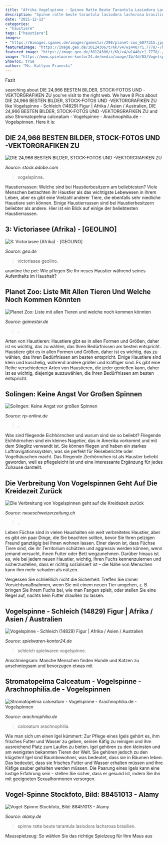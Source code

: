 ```yaml
---
title: "Afrika Vogelspinne : Spinne Ratte Beute Tarantula Lasiodora Lachsrosa Brasilien"
description: "Spinne ratte beute tarantula lasiodora lachsrosa brasilien"
date: "2021-12-12"
categories:
- "haustiere"
tags: ["haustiere"]
images:
- "https://6images.cgames.de/images/gamestar/290/planet-zoo_6077315.jpg"
featuredImage: "https://image.geo.de/30124306/t/Kk/v4/w1440/r1.7778/-/kaspisches-meer-c-9598737-jpg--70311-.jpg"
featured_image: "https://image.geo.de/30124306/t/Kk/v4/w1440/r1.7778/-/kaspisches-meer-c-9598737-jpg--70311-.jpg"
image: "https://www.spielwaren-kontor24.de/media/image/1b/4d/03/Vogelspinne-Schleich-14829.jpg"
ShowToc: true
author: "Ms. Katlynn Franecki"
---
```



Fazit

	

		
searching about DIE 24,966 BESTEN BILDER, STOCK-FOTOS UND -VEKTORGRAFIKEN ZU you've visit to the right web. We have 8 Pics about DIE 24,966 BESTEN BILDER, STOCK-FOTOS UND -VEKTORGRAFIKEN ZU like Vogelspinne - Schleich (14829) Figur | Afrika / Asien / Australien, DIE 24,966 BESTEN BILDER, STOCK-FOTOS UND -VEKTORGRAFIKEN ZU and also Stromatopelma calceatum - Vogelspinne - Arachnophilia.de - Vogelspinnen. Here it is:
		
    
## DIE 24,966 BESTEN BILDER, STOCK-FOTOS UND -VEKTORGRAFIKEN ZU

<img loading=lazy src="https://t4.ftcdn.net/jpg/04/46/47/57/360_F_446475700_c7qqGzWuyD2IR8qFGCGSjXbRpJE8S64M.jpg" onerror="this.onerror=null;this.src='https://tse1.mm.bing.net/th?id=OIP.vRn2q-Hxmm0yWrlyAAWYvAHaE8&amp;pid=15.1';" alt="DIE 24,966 BESTEN BILDER, STOCK-FOTOS UND -VEKTORGRAFIKEN ZU">

_Source: stock.adobe.com_

>vogelspinne. 

	

Haustierrassen: Welche sind bei Haustierbesitzern am beliebtesten?
Viele Menschen betrachten ihr Haustier als das wichtigste Lebewesen in ihrem Leben, aber es gibt eine Vielzahl anderer Tiere, die ebenfalls sehr niedliche Haustiere sein können. Einige Haustierrassen sind bei Haustierbesitzern beliebter als andere. Hier ist ein Blick auf einige der beliebtesten Haustierrassen.

    
## 3: Victoriasee (Afrika) - [GEOLINO]

<img loading=lazy src="https://image.geo.de/30124306/t/Kk/v4/w1440/r1.7778/-/kaspisches-meer-c-9598737-jpg--70311-.jpg" onerror="this.onerror=null;this.src='https://tse3.mm.bing.net/th?id=OIP.R7dwHk7oxGw8WmUSOoccxAHaEK&amp;pid=15.1';" alt="3: Victoriasee (Afrika) - [GEOLINO]">

_Source: geo.de_

>victoriasee geolino. 

	

arantine the pet: Wie pflegen Sie Ihr neues Haustier während seines Aufenthalts im Haushalt?

    
## Planet Zoo: Liste Mit Allen Tieren Und Welche Noch Kommen Könnten

<img loading=lazy src="https://6images.cgames.de/images/gamestar/290/planet-zoo_6077315.jpg" onerror="this.onerror=null;this.src='https://tse1.mm.bing.net/th?id=OIP.-bLk6aknBpCTmAilvAHMlgHaEK&amp;pid=15.1';" alt="Planet Zoo: Liste mit allen Tieren und welche noch kommen könnten">

_Source: gamestar.de_

>. 

	

Arten von Haustieren: Haustiere gibt es in allen Formen und Größen, daher ist es wichtig, das zu wählen, das Ihren Bedürfnissen am besten entspricht.
Haustiere gibt es in allen Formen und Größen, daher ist es wichtig, das zu wählen, das Ihren Bedürfnissen am besten entspricht. Einige Haustiere sind klein und kuschelig, während andere größer und kräftiger sind. Es gibt eine Reihe verschiedener Arten von Haustieren, die jeder genießen kann, daher ist es wichtig, diejenige auszuwählen, die Ihren Bedürfnissen am besten entspricht.

    
## Solingen: Keine Angst Vor Großen Spinnen

<img loading=lazy src="https://rp-online.de/imgs/32/2/2/7/1/1/6/9/7/tok_f563ececa3f5d604245e227fcf9e4885/w940_h528_x470_y264_236d2c50059d8f8a.jpg" onerror="this.onerror=null;this.src='https://tse2.mm.bing.net/th?id=OIP.VvqJUvEJcuYSOEkrz2UtsAHaEK&amp;pid=15.1';" alt="Solingen: Keine Angst vor großen Spinnen">

_Source: rp-online.de_

>. 

	

Was sind fliegende Eichhörnchen und warum sind sie so beliebt?
Fliegende Eichhörnchen sind ein kleines Nagetier, das in Amerika vorkommt und mit dem Stieglitz verwandt ist. Sie können fliegen und haben ein starkes Luftnavigationssystem, was sie perfekt für Reiseberichte oder Vogelhäuschen macht. Das fliegende Zierhörnchen ist als Haustier beliebt geworden, weil es pflegeleicht ist und eine interessante Ergänzung für jedes Zuhause darstellt.

    
## Die Verbreitung Von Vogelspinnen Geht Auf Die Kreidezeit Zurück

<img loading=lazy src="https://scitechdaily.com/images/Two-Independent-Tarantua-Lineages-Emerged-From-India-scaled.jpg" onerror="this.onerror=null;this.src='https://tse2.mm.bing.net/th?id=OIP.PFukNmdgo-Y3WzqWBc9OdQHaEE&amp;pid=15.1';" alt="Die Verbreitung von Vogelspinnen geht auf die Kreidezeit zurück">

_Source: neueschweizerzeitung.ch_

>. 

	

Leben
Füchse sind in vielen Haushalten ein weit verbreitetes Haustier, aber es gibt ein paar Dinge, die Sie beachten sollten, bevor Sie Ihren pelzigen Freund ganztägig bei Ihnen wohnen lassen.
Einer davon ist, dass Füchse Tiere sind, die ihr Territorium schützen und aggressiv werden können, wenn jemand versucht, ihnen Futter oder Bett wegzunehmen. Darüber hinaus ist es, wie bei jedem neuen Haustier, wichtig, Ihren Fuchs kennenzulernen und sicherzustellen, dass er richtig sozialisiert ist – die Nähe von Menschen kann ihm mehr schaden als nützen.

Vergessen Sie schließlich nicht die Sicherheit: Treffen Sie immer Vorsichtsmaßnahmen, wenn Sie mit einem neuen Tier umgehen, z. B. bringen Sie Ihrem Fuchs bei, wie man Fangen spielt, oder stellen Sie eine Regel auf, nachts kein Futter draußen zu lassen.

    
## Vogelspinne - Schleich (14829) Figur | Afrika / Asien / Australien

<img loading=lazy src="https://www.spielwaren-kontor24.de/media/image/1b/4d/03/Vogelspinne-Schleich-14829.jpg" onerror="this.onerror=null;this.src='https://tse4.mm.bing.net/th?id=OIP.9chSyr-JQjykgN-niEUwAQHaHa&amp;pid=15.1';" alt="Vogelspinne - Schleich (14829) Figur | Afrika / Asien / Australien">

_Source: spielwaren-kontor24.de_

>schleich spielwaren vogelspinne. 

	

Anschmiegsam: Manche Menschen finden Hunde und Katzen zu anschmiegsam und bevorzugen etwas mit

    
## Stromatopelma Calceatum - Vogelspinne - Arachnophilia.de - Vogelspinnen

<img loading=lazy src="http://www.arachnophilia.de/spiders/sc45_u1879_1146998222_b.jpg" onerror="this.onerror=null;this.src='https://tse3.mm.bing.net/th?id=OIP.7zH-9PD3CbiYgwnExSR9_gHaJ4&amp;pid=15.1';" alt="Stromatopelma calceatum - Vogelspinne - Arachnophilia.de - Vogelspinnen">

_Source: arachnophilia.de_

>calceatum arachnophilia. 

	

Wie man sich um einen Igel kümmert: Zur Pflege eines Igels gehört es, ihm frisches Futter und Wasser zu geben, seinen Käfig zu reinigen und ihm ausreichend Platz zum Laufen zu bieten.
Igel gehören zu den kleinsten und am wenigsten bekannten Tieren der Welt. Sie gehören jedoch zu den klügsten! Igel sind Baumbewohner, was bedeutet, dass sie in Bäumen leben. Das bedeutet, dass sie frisches Futter und Wasser erhalten müssen und ihre Käfige sauber gehalten werden müssen. Die Paarung eines Igels kann eine lustige Erfahrung sein - stellen Sie sicher, dass er gesund ist, indem Sie ihn mit geeigneten Sexualhormonen versorgen.

    
## Vogel-Spinne Stockfoto, Bild: 88451013 - Alamy

<img loading=lazy src="https://l450v.alamy.com/450vde/k0eeg2/tarantula-spinne-lachsrosa-vogel-essen-lasiodora-parhaybana-brasilien-mit-ratte-beute-auf-wald-dschungel-k0eeg2.jpg" onerror="this.onerror=null;this.src='https://tse1.mm.bing.net/th?id=OIP.ZthSbJFpmJaXfm45e44-0gAAAA&amp;pid=15.1';" alt="Vogel-Spinne Stockfoto, Bild: 88451013 - Alamy">

_Source: alamy.de_

>spinne ratte beute tarantula lasiodora lachsrosa brasilien. 

	

Mausspielzeug: So wählen Sie das richtige Spielzeug für Ihre Maus aus

